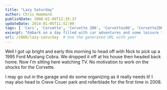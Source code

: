 ```yaml
---
title: "Lazy Saturday"
author: Chris Hammond
publishDate: 2008-02-09T12:35:37
updateDate: 2014-01-05T11:52:00
tags: [ 'Cars', 'Corvette', 'Corvette Z06', 'Corvettez06', 'CorvetteZ06org' ]
excerpt: "Embark on a day filled with car adventures and some leisure time in 2008, including picking up a Ford Mustang Cobra and rollerblading at Creve Couer park."
url: /2008/lazy-saturday  # Use the generated URL with year
---
```

<p>Well I got up bright and early this morning to head off with Nick to pick up a 1995 Ford Mustang Cobra. We dropped it off at his house then headed back home. Now I'm sitting here watching TV. No motivation to work on the shocks for the Corvette.</p> <p>I may go out in the garage and do some organizing as it really needs it! I may also head to Creve Couer park and rollerblade for the first time in 2008.</p>


